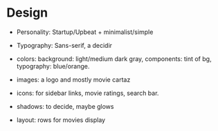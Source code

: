 # Design

- Personality: Startup/Upbeat + minimalist/simple

- Typography: Sans-serif, a decidir
- colors: background: light/medium dark gray, components: tint of bg, typography: blue/orange.
- images: a logo and mostly movie cartaz
- icons: for sidebar links, movie ratings, search bar.
- shadows: to decide, maybe glows
- layout: rows for movies display
